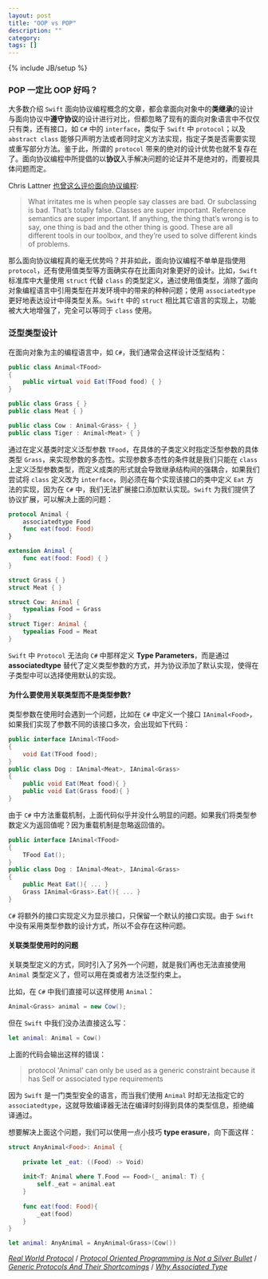 ```yaml
---
layout: post
title: "OOP vs POP"
description: ""
category: 
tags: []
---
```

{% include JB/setup %}


### POP 一定比 OOP 好吗？

大多数介绍 `Swift` 面向协议编程概念的文章，都会拿面向对象中的**类继承**的设计与面向协议中**遵守协议**的设计进行对比，但都忽略了现有的面向对象语言中不仅仅只有类，还有接口，如 `C#` 中的 `interface`，类似于 `Swift` 中 `protocol`；以及 `abstract class` 能够只声明方法或者同时定义方法实现，指定子类是否需要实现或重写部分方法。鉴于此，所谓的 `protocol` 带来的绝对的设计优势也就不复存在了。面向协议编程中所提倡的以**协议**入手解决问题的论证并不是绝对的，而要视具体问题而定。

Chris Lattner [也曾这么评价面向协议编程](https://oleb.net/blog/2017/06/chris-lattner-wwdc-swift-panel/#how-do-you-decide-which-features-to-add-to-swift-case-in-point-abstract-classes):
> What irritates me is when people say classes are bad. Or subclassing is bad. Thatʼs totally false. Classes are super important. Reference semantics are super important. If anything, the thing thatʼs wrong is to say, one thing is bad and the other thing is good. These are all different tools in our toolbox, and theyʼre used to solve different kinds of problems. 

那么面向协议编程真的毫无优势吗？并非如此，面向协议编程不单单是指使用 `protocol`，还有使用值类型等方面确实存在比面向对象更好的设计。比如，`Swift` 标准库中大量使用 `struct` 代替 `class` 的类型定义，通过使用值类型，消除了面向对象编程语言中引用类型在并发环境中的带来的种种问题；使用 `associatedtype` 更好地表达设计中得类型关系。`Swift` 中的 `struct` 相比其它语言的实现上，功能被大大地增强了，完全可以等同于 `class` 使用。

### 泛型类型设计

在面向对象为主的编程语言中，如 `C#`，我们通常会这样设计泛型结构：

```csharp
public class Animal<TFood>
{
    public virtual void Eat(TFood food) { }
}

public class Grass { }
public class Meat { }

public class Cow : Animal<Grass> { }
public class Tiger : Animal<Meat> { }
```
通过在定义基类时定义泛型参数 `TFood`，在具体的子类定义时指定泛型参数的具体类型 `Grass`，来实现参数的多态性。实现参数多态性的条件就是我们只能在 `class` 上定义泛型参数类型，而定义成类的形式就会导致继承结构间的强耦合，如果我们尝试将 `class` 定义改为 `interface`，则必须在每个实现该接口的类中定义 `Eat` 方法的实现，因为在 `C#` 中，我们无法扩展接口添加默认实现。`Swift` 为我们提供了协议扩展，可以解决上面的问题：

```swift
protocol Animal {
    associatedtype Food
    func eat(food: Food)
}

extension Animal {
    func eat(food: Food) { }
}

struct Grass { }
struct Meat { }

struct Cow: Animal {
    typealias Food = Grass
}
struct Tiger: Animal {
    typealias Food = Meat
}
```

`Swift` 中 `Protocol` 无法向 `C#` 中那样定义 **Type Parameters**，而是通过 **associatedtype** 替代了定义类型参数的方式，并为协议添加了默认实现，使得在子类型中可以选择使用默认的实现。

#### 为什么要使用关联类型而不是类型参数?

类型参数在使用时会遇到一个问题，比如在 `C#` 中定义一个接口 `IAnimal<Food>`，如果我们实现了参数不同的该接口多次，会出现如下代码：

```csharp
public interface IAnimal<TFood>
{
    void Eat(TFood food);
}
public class Dog : IAnimal<Meat>, IAnimal<Grass>
{
    public void Eat(Meat food){ }
    public void Eat(Grass food){ }
}
```

由于 `C#` 中方法重载机制，上面代码似乎并没什么明显的问题。如果我们将类型参数定义为返回值呢？因为重载机制是忽略返回值的。

```csharp
public interface IAnimal<TFood>
{
    TFood Eat();
}
public class Dog : IAnimal<Meat>, IAnimal<Grass>
{
    public Meat Eat(){ ... }
    Grass IAnimal<Grass>.Eat(){ ... }
}
```

`C#` 将额外的接口实现定义为显示接口，只保留一个默认的接口实现。由于 `Swift` 中没有采用类型参数的设计方式，所以不会存在这种问题。

#### 关联类型使用时的问题

关联类型定义的方式，同时引入了另外一个问题，就是我们再也无法直接使用 `Animal` 类型定义了，但可以用在类或者方法泛型约束上。

比如，在 `C#` 中我们直接可以这样使用 `Animal`：

```csharp
Animal<Grass> animal = new Cow();
```

但在 `Swift` 中我们没办法直接这么写：

```swift
let animal: Animal = Cow()
```

上面的代码会输出这样的错误：

> protocol 'Animal' can only be used as a generic constraint because it has Self or associated type requirements

因为 `Swift` 是一门类型安全的语言，而当我们使用 `Animal` 时却无法指定它的 `associatedtype`，这就导致编译器无法在编译时刻得到具体的类型信息，拒绝编译通过。

想要解决上面这个问题，我们可以使用一点小技巧 **type erasure**，向下面这样：

```swift
struct AnyAnimal<Food>: Animal {
    
    private let _eat: ((Food) -> Void)
    
    init<T: Animal where T.Food == Food>(_ animal: T) {
        self._eat = animal.eat
    }
    
    func eat(food: Food){
        _eat(food)
    }
}

let animal: AnyAnimal = AnyAnimal<Grass>(Cow())
```


[*Real World Protocol*](https://www.youtube.com/watch?v=QCxkaTj7QJs) / 
[*Protocol Oriented Programming is Not a Silver Bullet*](http://chris.eidhof.nl/post/protocol-oriented-programming/) / 
[*Generic Protocols And Their Shortcomings*](https://krakendev.io/blog/generic-protocols-and-their-shortcomings) / [*Why Associated Type*](http://www.russbishop.net/swift-why-associated-types)